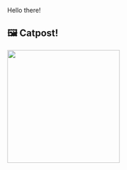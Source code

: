 Hello there!



## 🖼️ Catpost!

<sub>
    <img src="https://cdn2.thecatapi.com/images/MTgxODExMQ.jpg" height="256">
</sub>

